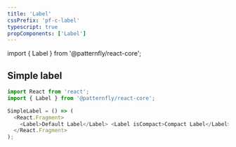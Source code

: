 ```yaml
---
title: 'Label'
cssPrefix: 'pf-c-label'
typescript: true
propComponents: ['Label']
---
```


import { Label } from '@patternfly/react-core';

## Simple label
```js
import React from 'react';
import { Label } from '@patternfly/react-core';

SimpleLabel = () => (
  <React.Fragment>
    <Label>Default Label</Label> <Label isCompact>Compact Label</Label>
  </React.Fragment>
);
```
